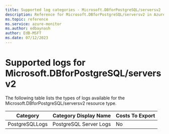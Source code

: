 ```yaml
---
title: Supported log categories - Microsoft.DBforPostgreSQL/serversv2
description: Reference for Microsoft.DBforPostgreSQL/serversv2 in Azure Monitor Logs.
ms.topic: reference
ms.service: azure-monitor
ms.author: edbaynash
author: EdB-MSFT
ms.date: 07/12/2023
---
```

# Supported logs for Microsoft.DBforPostgreSQL/serversv2  
<!-- Data source : arm-->


  The following table lists the types of logs available for the Microsoft.DBforPostgreSQL/serversv2 resource type.

|Category|Category Display Name|Costs To Export|
|---|---|---|
|PostgreSQLLogs |PostgreSQL Server Logs |No |


<!--Gen Date:  Wed Jul 12 2023 17:59:09 GMT+0300 (Israel Daylight Time)-->
